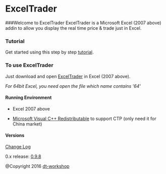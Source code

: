 # ExcelTrader
###Welcome to ExcelTrader 
ExcelTrader is a Microsoft Excel (2007 above) addin to allow you display the real time price & trade just in Excel.

### Tutorial

Get started using this step by step [tutorial](wiki/).

### To use ExcelTrader

Just download and open [ExcelTrader](#Versions) in Excel (2007 above). 

*For 64bit Excel, you need open the file which name contains '64'*

#### Running Environment

* Excel 2007 above 

* [Microsoft Visual C++ Redistributable](https://www.microsoft.com/en-us/download/details.aspx?id=49984) to support CTP (only need it for China market)


#### Versions

[Change Log](changelog.md)

0.x release: [0.9.8](release/ExcelTrader_0.9.8.zip)

@Copyright 2016 [dt-workshop](http://www.dt-workshop.com)



